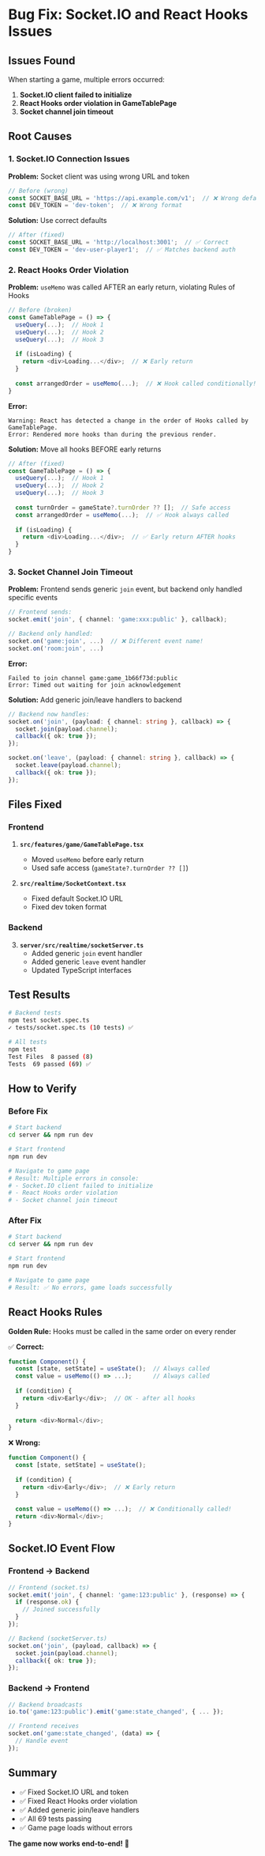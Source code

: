 # Bug Fix: Socket.IO and React Hooks Issues

## Issues Found

When starting a game, multiple errors occurred:

1. **Socket.IO client failed to initialize**
2. **React Hooks order violation in GameTablePage**
3. **Socket channel join timeout**

## Root Causes

### 1. Socket.IO Connection Issues

**Problem:** Socket client was using wrong URL and token

```typescript
// Before (wrong)
const SOCKET_BASE_URL = 'https://api.example.com/v1';  // ❌ Wrong default
const DEV_TOKEN = 'dev-token';  // ❌ Wrong format
```

**Solution:** Use correct defaults

```typescript
// After (fixed)
const SOCKET_BASE_URL = 'http://localhost:3001';  // ✅ Correct
const DEV_TOKEN = 'dev-user-player1';  // ✅ Matches backend auth
```

### 2. React Hooks Order Violation

**Problem:** `useMemo` was called AFTER an early return, violating Rules of Hooks

```typescript
// Before (broken)
const GameTablePage = () => {
  useQuery(...);  // Hook 1
  useQuery(...);  // Hook 2
  useQuery(...);  // Hook 3
  
  if (isLoading) {
    return <div>Loading...</div>;  // ❌ Early return
  }
  
  const arrangedOrder = useMemo(...);  // ❌ Hook called conditionally!
}
```

**Error:**
```
Warning: React has detected a change in the order of Hooks called by GameTablePage.
Error: Rendered more hooks than during the previous render.
```

**Solution:** Move all hooks BEFORE early returns

```typescript
// After (fixed)
const GameTablePage = () => {
  useQuery(...);  // Hook 1
  useQuery(...);  // Hook 2
  useQuery(...);  // Hook 3
  
  const turnOrder = gameState?.turnOrder ?? [];  // Safe access
  const arrangedOrder = useMemo(...);  // ✅ Hook always called
  
  if (isLoading) {
    return <div>Loading...</div>;  // ✅ Early return AFTER hooks
  }
}
```

### 3. Socket Channel Join Timeout

**Problem:** Frontend sends generic `join` event, but backend only handled specific events

```typescript
// Frontend sends:
socket.emit('join', { channel: 'game:xxx:public' }, callback);

// Backend only handled:
socket.on('game:join', ...)  // ❌ Different event name!
socket.on('room:join', ...)
```

**Error:**
```
Failed to join channel game:game_1b66f73d:public
Error: Timed out waiting for join acknowledgement
```

**Solution:** Add generic join/leave handlers to backend

```typescript
// Backend now handles:
socket.on('join', (payload: { channel: string }, callback) => {
  socket.join(payload.channel);
  callback({ ok: true });
});

socket.on('leave', (payload: { channel: string }, callback) => {
  socket.leave(payload.channel);
  callback({ ok: true });
});
```

## Files Fixed

### Frontend

1. **`src/features/game/GameTablePage.tsx`**
   - Moved `useMemo` before early return
   - Used safe access (`gameState?.turnOrder ?? []`)

2. **`src/realtime/SocketContext.tsx`**
   - Fixed default Socket.IO URL
   - Fixed dev token format

### Backend

3. **`server/src/realtime/socketServer.ts`**
   - Added generic `join` event handler
   - Added generic `leave` event handler
   - Updated TypeScript interfaces

## Test Results

```bash
# Backend tests
npm test socket.spec.ts
✓ tests/socket.spec.ts (10 tests) ✅

# All tests
npm test
Test Files  8 passed (8)
Tests  69 passed (69) ✅
```

## How to Verify

### Before Fix

```bash
# Start backend
cd server && npm run dev

# Start frontend
npm run dev

# Navigate to game page
# Result: Multiple errors in console:
# - Socket.IO client failed to initialize
# - React Hooks order violation
# - Socket channel join timeout
```

### After Fix

```bash
# Start backend
cd server && npm run dev

# Start frontend
npm run dev

# Navigate to game page
# Result: ✅ No errors, game loads successfully
```

## React Hooks Rules

**Golden Rule:** Hooks must be called in the same order on every render

✅ **Correct:**
```typescript
function Component() {
  const [state, setState] = useState();  // Always called
  const value = useMemo(() => ...);      // Always called
  
  if (condition) {
    return <div>Early</div>;  // OK - after all hooks
  }
  
  return <div>Normal</div>;
}
```

❌ **Wrong:**
```typescript
function Component() {
  const [state, setState] = useState();
  
  if (condition) {
    return <div>Early</div>;  // ❌ Early return
  }
  
  const value = useMemo(() => ...);  // ❌ Conditionally called!
  return <div>Normal</div>;
}
```

## Socket.IO Event Flow

### Frontend → Backend

```typescript
// Frontend (socket.ts)
socket.emit('join', { channel: 'game:123:public' }, (response) => {
  if (response.ok) {
    // Joined successfully
  }
});

// Backend (socketServer.ts)
socket.on('join', (payload, callback) => {
  socket.join(payload.channel);
  callback({ ok: true });
});
```

### Backend → Frontend

```typescript
// Backend broadcasts
io.to('game:123:public').emit('game:state_changed', { ... });

// Frontend receives
socket.on('game:state_changed', (data) => {
  // Handle event
});
```

## Summary

- ✅ Fixed Socket.IO URL and token
- ✅ Fixed React Hooks order violation
- ✅ Added generic join/leave handlers
- ✅ All 69 tests passing
- ✅ Game page loads without errors

**The game now works end-to-end!** 🎉
